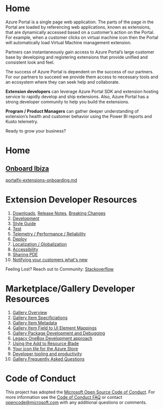 <!-- TODO:  deprecate the following  section of this document by removing it.  It has been  replaced by portalfx-extensions-architecture-intro.md -->
<a name="home"></a>
# Home

Azure Portal is a single page web application. The parts of the page in the Portal are loaded by referencing web applications, known as extensions, that are dynamically accessed based on a customer’s action on the Portal. For example, when a customer clicks on virtual machine icon then the Portal will automatically load Virtual Machine management extension. 

Partners can instantaneously gain access to Azure Portal’s large customer base by developing and registering extensions that provide unified and consistent look and feel.  

The success of Azure Portal is dependent on the success of our partners. For our partners to succeed we provide them access to necessary tools and an ecosystem where they can seek help and collaborate. 

**Extension developers** can leverage Azure Portal SDK and extension hosting service to rapidly develop and ship extensions. Also, Azure Portal has a strong developer community to help you build the extensions. 

**Program / Product Managers** can gather deeper understanding of extension’s health and customer behavior using the Power BI reports and Kusto telemetry. 

Ready to grow your business?

<a name="home"></a>
# Home
<a name="home-onboard-ibiza-portal-sdk-generated-index-portalfx-extension-onboarding-md"></a>
## <a href="/portal-sdk/generated/index-portalfx-extension-onboarding.md">Onboard Ibiza</a>
[portalfx-extensions-onboarding.md](portalfx-extensions-onboarding.md)
<!-- TODO:  deprecate the previous section of this document by removing it.  It has been  replaced by portalfx-extensions-architecture-intro.md -->

<a name="extension-developer-resources"></a>
# Extension Developer Resources

1. [Downloads](/portal-sdk/generated/downloads.md), [Release Notes](/portal-sdk/generated/release-notes.md), [Breaking Changes](/portal-sdk/generated/breaking-changes.md)
1. [Development](portalfx-extension-development.md)
1. [Style Guide](portalfx-style-guide.md)
1. [Test](portalfx-extension-test.md)
1. [Telemetry / Performance / Reliability](portalfx-extension-monitor.md) 
1. [Deploy](portalfx-extension-deployment.md)
1. [Localization / Globalization](portalfx-extension-localization-globalization.md)
1. [Accessibility](portalfx-extension-accessibility.md)
1. [Sharing PDE](portalfx-extension-sharing-pde.md)
1. [Notifying your customers what's new](portalfx-extension-posting-whats-new-notification.md)

Feeling Lost? Reach out to Community: [Stackoverflow](portalfx-stackoverflow.md)

<a name="marketplace-gallery-developer-resources"></a>
# Marketplace/Gallery Developer Resources

1. [Gallery Overview](/gallery-sdk/generated/index-gallery.md#gallery-overview)
1. [Gallery Item Specificiations](/gallery-sdk/generated/index-gallery.md#gallery-item-specificiations)
1. [Gallery Item Metadata](/gallery-sdk/generated/index-gallery.md#gallery-item-metadata)
1. [Gallery Item Field to UI Element Mappings](/gallery-sdk/generated/index-gallery.md#gallery-item-field-to-ui-element-mappings)
1. [Gallery Package Development and Debugging](/gallery-sdk/generated/index-gallery.md#gallery-package-development-and-debugging)
1. [Legacy OneBox Development approach](/gallery-sdk/generated/index-gallery.md#legacy-onebox-development-approach)
1. [Using the Add to Resource Blade](/gallery-sdk/generated/index-gallery.md#using-the-add-to-resource-blade)
1. [Your icon tile for the Azure Store](/gallery-sdk/generated/index-gallery.md#your-icon-tile-for-the-azure-store)
1. [Developer tooling and productivity](/gallery-sdk/generated/index-gallery.md#developer-tooling-and-productivity)
1. [Gallery Frequently Asked Questions](/gallery-sdk/generated/index-gallery.md#gallery-frequently-asked-questions)

<!-- TODO:  deprecate the following  section of this document by removing it.  It has been  replaced by readme.md -->
<a name="code-of-conduct"></a>
# Code of Conduct

This project has adopted the [Microsoft Open Source Code of Conduct](https://opensource.microsoft.com/codeofconduct/). For more information see the [Code of Conduct FAQ](https://opensource.microsoft.com/codeofconduct/faq/) or contact [opencode@microsoft.com](mailto:opencode@microsoft.com) with any additional questions or comments.

<!-- TODO:  deprecate the previous  section of this document by removing it.  It has been  replaced by readme.md -->